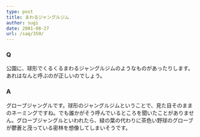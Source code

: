 ```yaml
---
type: post
title: まわるジャングルジム
author: sugi
date: 2001-08-27
url: /saq/359/
---
```

### Q 

公園に、球形でくるくるまわるジャングルジムのようなものがあったりします。あれはなんと呼ぶのが正しいのでしょう。

### A 

グローブジャングルです。球形のジャングルジムということで、見た目そのままのネーミングですね。でも誰かがそう呼んでいるところを聞いたことがありません。グローブジャングルといわれたら、緑の葉の代わりに茶色い野球のグローブが鬱蒼と茂っている密林を想像してしまいそうです。
